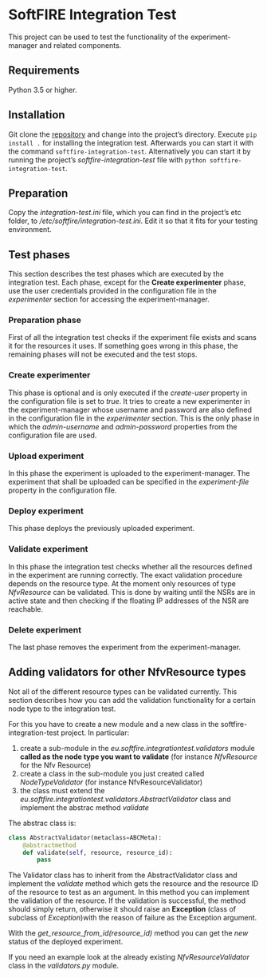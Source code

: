 # SoftFIRE Integration Test

This project can be used to test the functionality of the experiment-manager and related components.

## Requirements

Python 3.5 or higher.

## Installation

Git clone the [repository][integration-test-github] and change into the project’s directory. Execute ```pip install .``` for installing the integration test. Afterwards you can start it with the command ```softfire-integration-test```.
Alternatively you can start it by running the project’s *softfire-integration-test* file with ```python softfire-integration-test```.

## Preparation

Copy the *integration-test.ini* file, which you can find in the project’s etc folder, to */etc/softfire/integration-test.ini*. Edit it so that it fits for your testing environment.

## Test phases

This section describes the test phases which are executed by the integration test. Each phase, except for the **Create experimenter** phase, use the user credentials provided in the configuration file in the *experimenter* section for accessing the experiment-manager.

### Preparation phase

First of all the integration test checks if the experiment file exists and scans it for the resources it uses. If something goes wrong in this phase, the remaining phases will not be executed and the test stops.

### Create experimenter

This phase is optional and is only executed if the *create-user* property in the configuration file is set to *true*. It tries to create a new experimenter in the experiment-manager whose username and password are also defined in the configuration file in the *experimenter* section. This is the only phase in which the *admin-username* and *admin-password* properties from the configuration file are used.

### Upload experiment

In this phase the experiment is uploaded to the experiment-manager. The experiment that shall be uploaded can be specified in the *experiment-file* property in the configuration file.

### Deploy experiment

This phase deploys the previously uploaded experiment.

### Validate experiment

In this phase the integration test checks whether all the resources defined in the experiment are running correctly. The exact validation procedure depends on the resource type. At the moment only resources of type *NfvResource* can be validated. This is done by waiting until the NSRs are in active state and then checking if the floating IP addresses of the NSR are reachable.

### Delete experiment

The last phase removes the experiment from the experiment-manager.

## Adding validators for other NfvResource types

Not all of the different resource types can be validated currently. This section describes how you can add the validation functionality for a certain node type to the integration test.

For this you have to create a new module and a new class in the softfire-integration-test project. In particular:

1. create a sub-module in the *eu.softfire.integrationtest.validators* module **called as the node type you want to validate** (for instance _NfvResource_ for the Nfv Resource)
1. create a class in the sub-module you just created called _NodeTypeValidator_ (for instance NfvResourceValidator)
1. the class must extend the _eu.softfire.integrationtest.validators.AbstractValidator_ class and implement the abstrac method _validate_

The abstrac class is:

```python
class AbstractValidator(metaclass=ABCMeta):
    @abstractmethod
    def validate(self, resource, resource_id):
        pass
```


The Validator class has to inherit from the AbstractValidator class and implement the *validate* method which gets the resource and the resource ID of the resource to test as an argument. In this method you can implement the validation of the resource. If the validation is successful, the method should simply return, otherwise it should raise an **Exception** (class of subclass of _Exception_)with the reason of failure as the Exception argument.

With the *get_resource_from_id(resource_id)* method you can get the _new_ status of the deployed experiment.

If you need an example look at the already existing *NfvResourceValidator* class in the *validators.py* module.


[integration-test-github]: https://github.com/softfire-eu/softfire-integration-test

<!---
 Script for open external links in a new tab
-->
<script src="http://ajax.googleapis.com/ajax/libs/jquery/1.7.1/jquery.js"></script>
<script type="text/javascript" charset="utf-8">
      // Creating custom :external selector
      $.expr[':'].external = function(obj){
          return !obj.href.match(/^mailto\:/)
                  && (obj.hostname != location.hostname);
      };
      $(function(){
        $('a:external').addClass('external');
        $(".external").attr('target','_blank');
      })
</script>
